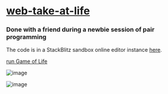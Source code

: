 # [web-take-at-life](https://github.com/UniBreakfast/web-take-at-life)

### Done with a friend during a newbie session of pair programming

The code is in a StackBlitz sandbox online editor instance [here]([url](https://stackblitz.com/edit/mplife-v-008-9ffivy?file=index.js&file=index.js&file=index.js)).

[run Game of Life](https://mplife-v-008-9ffivy.stackblitz.io/)

![image](https://user-images.githubusercontent.com/19654456/138608735-a95a6ae9-5f00-480d-9c43-8cec66af327d.png)

![image](https://github.com/user-attachments/assets/10d787d2-437b-4fbd-b5fc-b33ca1adfb2f)
